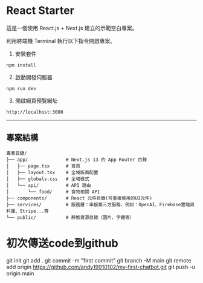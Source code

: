 # React Starter

這是一個使用 React.js + Next.js 建立的示範空白專案。

利用終端機 Terminal 執行以下指令開啟專案。

1. 安裝套件
```
npm install
```

2. 啟動開發伺服器
```
npm run dev
```

3. 開啟網頁預覽網址
```
http://localhost:3000
```

--------

## 專案結構

```
專案目錄/
├── app/              # Next.js 13 的 App Router 目錄
│   ├── page.tsx      # 首頁
│   ├── layout.tsx    # 全域版面配置
│   ├── globals.css   # 全域樣式
│   └── api/          # API 路由
│       └── food/     # 食物相關 API
├── components/       # React 元件目錄(可重複使用的UI元件)
├── services/         # 服務層：串接第三方服務，例如：OpenAI、Firebase雲端資料庫、Stripe...等
└── public/           # 靜態資源目錄（圖片、字體等）
```

# 初次傳送code到github

git init
git add .
git commit -m "first commit"
git branch -M main
git remote add origin https://github.com/andy19910102/my-first-chatbot.git
git push -u origin main